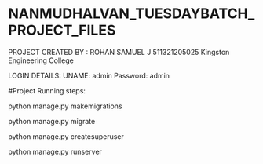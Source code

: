 # NANMUDHALVAN_TUESDAYBATCH_PROJECT_FILES

PROJECT CREATED BY : 
ROHAN SAMUEL J 
511321205025
Kingston Engineering College


LOGIN DETAILS:
UNAME: admin
Password: admin


#Project Running steps:

python manage.py makemigrations

python manage.py migrate

python manage.py createsuperuser

python manage.py runserver
